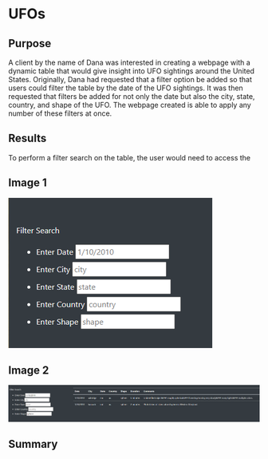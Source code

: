 # UFOs
## Purpose
A client by the name of Dana was interested in creating a webpage with a dynamic table that would give insight into UFO sightings around the United States. Originally, Dana had requested that a filter option be added so that users could filter the table by the date of the UFO sightings. It was then requested that filters be added for not only the date but also the city, state, country, and shape of the UFO. The webpage created is able to apply any number of these filters at once. 
## Results
To perform a filter search on the table, the user would need to access the 
## Image 1 
![FilterExample.PNG](https://github.com/tommy-chin/UFOs/blob/main/static/images/FilterExample.PNG)
## Image 2
![FilteredSearch.PNG](https://github.com/tommy-chin/UFOs/blob/main/static/images/FilteredSearch.PNG)
## Summary
